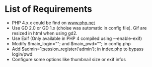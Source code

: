 # List of Requirements #
  * PHP 4.x.x could be find on www.php.net
  * Use GD 2.0 or GD 1.x (choise was automatic in config file). Gif are resized in html when using gd2.
  * Use Exif (Only available in PHP 4 compiled using --enable-exif)
  * Modify $main\_login=""; and $main\_pwd=""; in config.php
  * Add $admin=1;session\_register('admin'); in index.php to bypass login/pwd
  * Configure some options like thumbnail size or exif infos